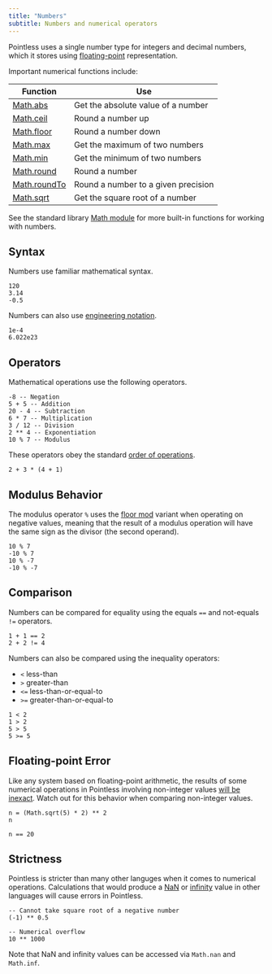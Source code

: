 ```yaml
---
title: "Numbers"
subtitle: Numbers and numerical operators
---
```


Pointless uses a single number type for integers and decimal numbers, which it
stores using
[floating-point](https://en.wikipedia.org/wiki/Floating-point_arithmetic)
representation.

Important numerical functions include:

| Function                             | Use                                 |
| ------------------------------------ | ----------------------------------- |
| [Math.abs](/stdlib/Math#abs)         | Get the absolute value of a number  |
| [Math.ceil](/stdlib/Math#ceil)       | Round a number up                   |
| [Math.floor](/stdlib/Math#floor)     | Round a number down                 |
| [Math.max](/stdlib/Math#max)         | Get the maximum of two numbers      |
| [Math.min](/stdlib/Math#min)         | Get the minimum of two numbers      |
| [Math.round](/stdlib/Math#round)     | Round a number                      |
| [Math.roundTo](/stdlib/Math#roundTo) | Round a number to a given precision |
| [Math.sqrt](/stdlib/Math#sqrt)       | Get the square root of a number     |

See the standard library [Math module](/stdlib/Math) for more built-in functions
for working with numbers.

## Syntax

Numbers use familiar mathematical syntax.

```ptls
120
3.14
-0.5
```

Numbers can also use
[engineering notation](https://en.wikipedia.org/wiki/Engineering_notation).

```ptls
1e-4
6.022e23
```

## Operators

Mathematical operations use the following operators.

```ptls
-8 -- Negation
5 + 5 -- Addition
20 - 4 -- Subtraction
6 * 7 -- Multiplication
3 / 12 -- Division
2 ** 4 -- Exponentiation
10 % 7 -- Modulus
```

These operators obey the standard
[order of operations](https://en.wikipedia.org/wiki/Order_of_operations).

```ptls
2 + 3 * (4 + 1)
```

## Modulus Behavior

The modulus operator `%` uses the
[floor mod](https://en.wikipedia.org/wiki/Modulo#Variants_of_the_definition)
variant when operating on negative values, meaning that the result of a modulus
operation will have the same sign as the divisor (the second operand).

```ptls
10 % 7
-10 % 7
10 % -7
-10 % -7
```

## Comparison

Numbers can be compared for equality using the equals `==` and not-equals `!=`
operators.

```ptls
1 + 1 == 2
2 + 2 != 4
```

Numbers can also be compared using the inequality operators:

- `<` less-than
- `>` greater-than
- `<=` less-than-or-equal-to
- `>=` greater-than-or-equal-to

```ptls
1 < 2
1 > 2
5 > 5
5 >= 5
```

## Floating-point Error

Like any system based on floating-point arithmetic, the results of some
numerical operations in Pointless involving non-integer values
[will be inexact](https://en.wikipedia.org/wiki/Floating-point_arithmetic#Accuracy_problems).
Watch out for this behavior when comparing non-integer values.

```ptls
n = (Math.sqrt(5) * 2) ** 2
n

n == 20
```

## Strictness

Pointless is stricter than many other languges when it comes to numerical
operations. Calculations that would produce a
[NaN](https://en.wikipedia.org/wiki/IEEE_754#NaNs) or
[infinity](https://en.wikipedia.org/wiki/IEEE_754#Infinities) value in other
languages will cause errors in Pointless.

```ptls --panics
-- Cannot take square root of a negative number
(-1) ** 0.5
```

```ptls --panics
-- Numerical overflow
10 ** 1000
```

Note that NaN and infinity values can be accessed via `Math.nan` and `Math.inf`.
